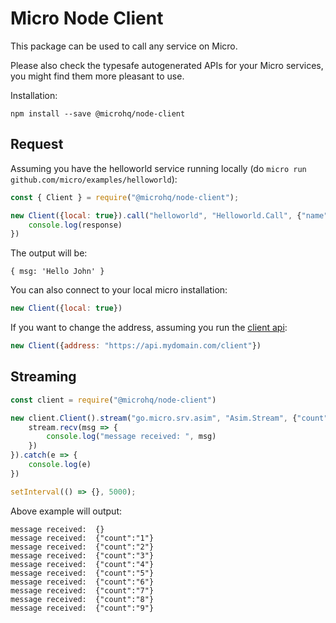 Micro Node Client
===

This package can be used to call any service on Micro.

Please also check the typesafe autogenerated APIs for your Micro services, you might find them more pleasant to use.

Installation:
```
npm install --save @microhq/node-client
```

## Request
Assuming you have the helloworld service running locally (do `micro run github.com/micro/examples/helloworld`):

```js
const { Client } = require("@microhq/node-client");

new Client({local: true}).call("helloworld", "Helloworld.Call", {"name": "John"}).then(response => {
	console.log(response)
})
```

The output will be:
```
{ msg: 'Hello John' }
```

You can also connect to your local micro installation:

```js
new Client({local: true})
```

If you want to change the address, assuming you run the [client api](https://github.com/micro/services/tree/master/client):


```js
new Client({address: "https://api.mydomain.com/client"})
```

## Streaming

```js
const client = require("@microhq/node-client")

new client.Client().stream("go.micro.srv.asim", "Asim.Stream", {"count": 10}).then(stream => {
	stream.recv(msg => {
		console.log("message received: ", msg)
	})
}).catch(e => {
	console.log(e)
})

setInterval(() => {}, 5000);

```

Above example will output:

```shell
message received:  {}
message received:  {"count":"1"}
message received:  {"count":"2"}
message received:  {"count":"3"}
message received:  {"count":"4"}
message received:  {"count":"5"}
message received:  {"count":"6"}
message received:  {"count":"7"}
message received:  {"count":"8"}
message received:  {"count":"9"}
```
